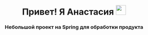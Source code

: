 <h1 align="center">Привет! Я <a>Анастасия</a> 
<img src="https://github.com/blackcater/blackcater/raw/main/images/Hi.gif" height="32"/></h1>
<h3 align="center">Небольшой проект на Spring для обработки продукта</h3>
